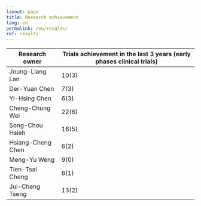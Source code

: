 ```yaml
---
layout: page
title: Research achievement
lang: en
permalink: /en/results/
ref: results
---
```


Research owner | Trials achievement in the last 3 years (early phases clinical trials)
--- | ---
Joung-Liang Lan |	10(3)
Der-Yuan Chen |	7(3)
Yi-Hsing Chen | 6(3)
Cheng-Chung Wei | 22(6)
Song-Chou Hsieh | 16(5)
Hsiang-Cheng Chen | 6(2)
Meng-Yu Weng | 9(0)
Tien-Tsai Cheng | 8(1)
Jui-Cheng Tseng | 13(2)

